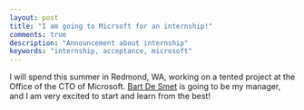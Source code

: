 ```yaml
---
layout: post
title: "I am going to Micrsoft for an internship!"
comments: true
description: "Announcement about internship"
keywords: "internship, acceptance, microsoft"
---
```


I will spend this summer in Redmond, WA, working on a tented project at the
Office of the CTO of Microsoft. [Bart De
 Smet](https://www.linkedin.com/in/bartdesmet/) is going to be my manager, and I
am very excited to start and learn from the best!
